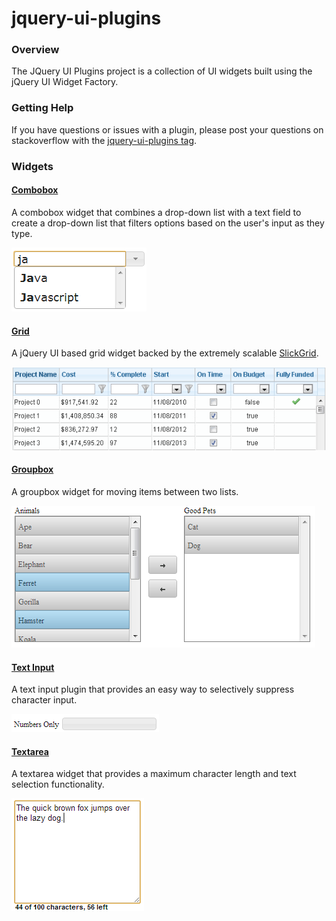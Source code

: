 # jquery-ui-plugins
<h3>Overview</h3>
The JQuery UI Plugins project is a collection of UI widgets built using the jQuery UI Widget Factory.

<h3>Getting Help</h3>
If you have questions or issues with a plugin, please post your questions on stackoverflow with the <a href="http://stackoverflow.com/tags/jquery-ui-plugins">jquery-ui-plugins tag</a>.

<h3>Widgets</h3>
<h4><a href="Combobox.md">Combobox</a></h4>
<p style="text-align: left;">
  A combobox widget that combines a drop-down list with a text field to create a drop-down list that filters options based on the user's input as they type.
</p>
<img src="doc/combobox.png"/>

<h4><a href="Grid.md">Grid</a></h4>
<p style="text-align: left;">
  A jQuery UI based grid widget backed by the extremely scalable <a href="https://github.com/mleibman/SlickGrid">SlickGrid</a>.
</p>
<img src="doc/Grid.png"/>

<h4><a href="Groupbox.md">Groupbox</a></h4> 
<p style="text-align: left;">
  A groupbox widget for moving items between two lists.
</p>
<img src="doc/groupbox.png"/>

<h4><a href="TextInput.md">Text Input</a></h4>
<p style="text-align: left;">
  A text input plugin that provides an easy way to selectively suppress character input.
</p>
<img src="doc/text.png"/>

<h4><a href="Textarea.md">Textarea</a></h4>
<p style="text-align: left;">
  A textarea widget that provides a maximum character length and text selection functionality.
</p>
<img src="doc/textarea.png"/>
